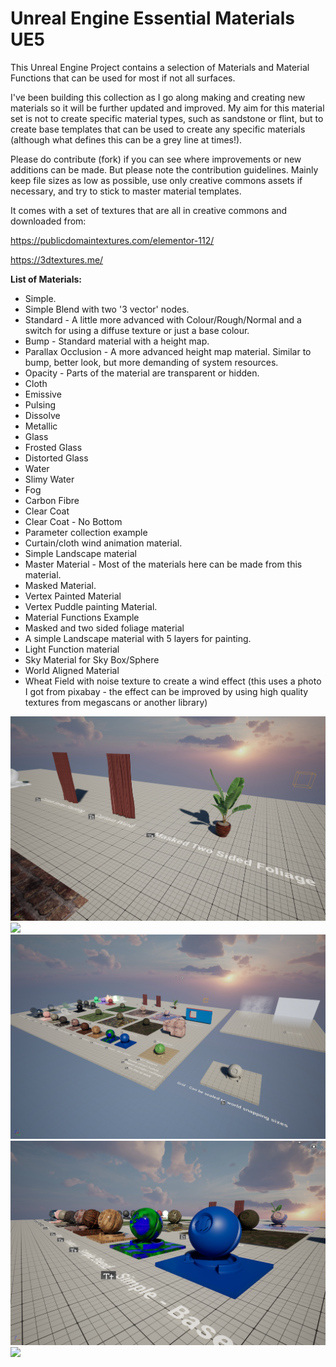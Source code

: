 # Unreal Engine Essential Materials UE5

This Unreal Engine Project contains a selection of Materials and Material Functions that can be used for most if not all surfaces.

I've been building this collection as I go along making and creating new materials so it will be further updated and improved. My aim for this material set is not to create specific material types, such as sandstone or flint, but to create base templates that can be used to create any specific materials (although what defines this can be a grey line at times!).

Please do contribute (fork) if you can see where improvements or new additions can be made. But please note the contribution guidelines. Mainly keep file sizes as low as possible, use only creative commons assets if necessary, and try to stick to master material templates.

It comes with a set of textures that are all in creative commons and downloaded from:

https://publicdomaintextures.com/elementor-112/

https://3dtextures.me/

**List of Materials:**

* Simple.
* Simple Blend with two '3 vector' nodes.
* Standard - A little more advanced with Colour/Rough/Normal and a switch for using a diffuse texture or just a base colour.
* Bump - Standard material with a height map.
* Parallax Occlusion - A more advanced height map material. Similar to bump, better look, but more demanding of system resources. 
* Opacity - Parts of the material are transparent or hidden.
* Cloth
* Emissive
* Pulsing
* Dissolve
* Metallic
* Glass
* Frosted Glass
* Distorted Glass
* Water
* Slimy Water
* Fog
* Carbon Fibre
* Clear Coat
* Clear Coat - No Bottom
* Parameter collection example
* Curtain/cloth wind animation material.
* Simple Landscape material
* Master Material - Most of the materials here can be made from this material.
* Masked Material.
* Vertex Painted Material
* Vertex Puddle painting Material.
* Material Functions Example
* Masked and two sided foliage material
* A simple Landscape material with 5 layers for painting. 
* Light Function material
* Sky Material for Sky Box/Sphere
* World Aligned Material
* Wheat Field with noise texture to create a wind effect (this uses a photo I got from pixabay - the effect can be improved by using high quality textures from megascans or another library)


![](https://github.com/motionforge/Unreal_Engine_Essential_Materials_UE5/blob/main/ScreenShots/Materials%203.jpg)
![](https://github.com/motionforge/Unreal_Engine_Essential_Materials_UE5/blob/main/ScreenShots/Materials%204.png)
![](https://github.com/motionforge/Unreal_Engine_Essential_Materials_UE5/blob/main/ScreenShots/Materials1.png)
![](https://github.com/motionforge/Unreal_Engine_Essential_Materials_UE5/blob/main/ScreenShots/Materials2.png)
![](https://github.com/motionforge/Unreal_Engine_Essential_Materials_UE5/blob/main/ScreenShots/Landscape.png)
